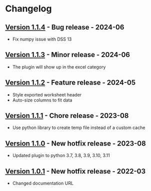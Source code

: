 # Changelog

## [Version 1.1.4](https://github.com/dataiku/dss-plugin-multisheet-excel-export/releases/tag/v1.1.4) - Bug release - 2024-06
- Fix numpy issue with DSS 13

## [Version 1.1.3](https://github.com/dataiku/dss-plugin-multisheet-excel-export/releases/tag/v1.1.3) - Minor release - 2024-06
- The plugin will show up in the excel category

## [Version 1.1.2](https://github.com/dataiku/dss-plugin-multisheet-excel-export/releases/tag/v1.1.2) - Feature release - 2024-05
- Style exported worksheet header
- Auto-size columns to fit data

## [Version 1.1.1](https://github.com/dataiku/dss-plugin-multisheet-excel-export/releases/tag/v1.1.0) - Chore release - 2023-08
- Use python library to create temp file instead of a custom cache

## [Version 1.1.0](https://github.com/dataiku/dss-plugin-multisheet-excel-export/releases/tag/v1.1.0) - New hotfix release - 2023-08
- Updated plugin to python 3.7, 3.8, 3.9, 3.10, 3.11

## [Version 1.0.1](https://github.com/dataiku/dss-plugin-multisheet-excel-export/releases/tag/v1.0.1) - New hotfix release - 2022-03
- Changed documentation URL
